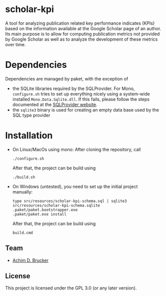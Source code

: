 # scholar-kpi
A tool for analyzing publication related key performance indicates (KPIs) 
based on the information available at the Google Scholar page of an author. Its 
main purpose is to allow for computing publication metrics not provided by 
Google Scholar as well as to analyze the development of these metrics over 
time.

# Dependencies
Dependencies are managed by paket, with the exception of 
* the SQLite libraries required by the SQLProvider. For Mono, 
  ``configure.sh`` tries to set up everything nicely using a 
  system-wide installed ``Mono.Data.Sqlite.dll``. If this fails, 
  please follow the steps documented at the 
  [SQLProvider website](https://fsprojects.github.io/SQLProvider/core/sqlite.html).
* the ``sqlite3`` binary is used for creating an empty data base used 
  by the SQL type provider

# Installation 
* On Linux/MacOs using mono:
  After cloning the repository, call 
  ```
  ./configure.sh  
  ```
  After that, the project can be build using 
  ```
  ./build.sh
  ```
* On Windows (untested), you need to set up the initial project  
  manually:
  ```
  type src/resources/scholar-kpi-schema.sql | sqlite3 src/resources/scholar-kpi-schema.sqlite
  .paket/paket.bootstrapper.exe
  .paket/paket.exe install
  ````
  After that, the project can be build using 
  ```
  build.cmd
  ```

## Team
* [Achim D. Brucker](https://www.brucker.ch/)

## License
This project is licensed under the GPL 3.0 (or any later version). 
